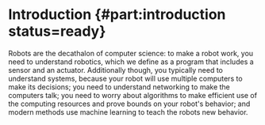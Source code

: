 # Introduction {#part:introduction status=ready}


Robots are the decathalon of computer science: to make a robot work,
you need to understand robotics, which we define as a program that
includes a sensor and an actuator.  Additionally though, you typically
need to understand systems, because your robot will use multiple
computers to make its decisions; you need to understand networking to
make the computers talk; you need to worry about algorithms to make
efficient use of the computing resources and prove bounds on your
robot's behavior; and modern methods use machine learning to teach the
robots new behavior.



